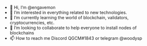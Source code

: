 - 👋 Hi, I’m @engavemon
- 👀 I’m interested in everything related to new technologies.
- 🌱 I’m currently learning the world of blockchain, validators, cryptocurrencies, etc.
- 💞️ I’m looking to collaborate to help everyone to install nodes of blockchains
- 📫 How to reach me Discord QGCM#1843 or telegram @woodysp

<!---
engavemon/engavemon is a ✨ special ✨ repository because its `README.md` (this file) appears on your GitHub profile.
You can click the Preview link to take a look at your changes.
--->
